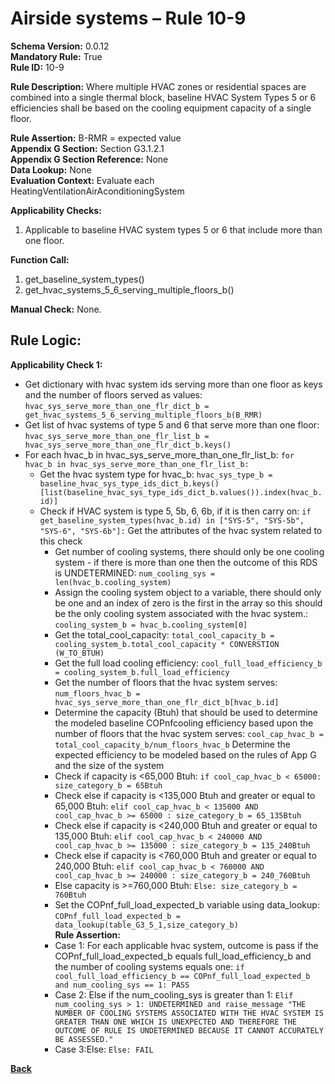# Airside systems – Rule 10-9  
**Schema Version:** 0.0.12  
**Mandatory Rule:** True     
**Rule ID:** 10-9  
 
**Rule Description:** Where multiple HVAC zones or residential spaces are combined into a single thermal block, baseline HVAC System Types 5 or 6 efficiencies shall be based on the cooling equipment capacity of a single floor.  

**Rule Assertion:** B-RMR = expected value                                             
**Appendix G Section:** Section G3.1.2.1  
**Appendix G Section Reference:** None  
**Data Lookup:** None   
**Evaluation Context:** Evaluate each HeatingVentilationAirAconditioningSystem   

**Applicability Checks:**  

1. Applicable to baseline HVAC system types 5 or 6 that include more than one floor.  

**Function Call:**  

1. get_baseline_system_types()
2. get_hvac_systems_5_6_serving_multiple_floors_b()

**Manual Check:** None.  
 
## Rule Logic:  
**Applicability Check 1:**  
- Get dictionary with hvac system ids serving more than one floor as keys and the number of floors served as values: `hvac_sys_serve_more_than_one_flr_dict_b = get_hvac_systems_5_6_serving_multiple_floors_b(B_RMR)`
- Get list of hvac systems of type 5 and 6 that serve more than one floor: `hvac_sys_serve_more_than_one_flr_list_b = hvac_sys_serve_more_than_one_flr_dict_b.keys()`
- For each hvac_b in hvac_sys_serve_more_than_one_flr_list_b: `for hvac_b in hvac_sys_serve_more_than_one_flr_list_b:`
    - Get the hvac system type for hvac_b: `hvac_sys_type_b = baseline_hvac_sys_type_ids_dict_b.keys()[list(baseline_hvac_sys_type_ids_dict_b.values()).index(hvac_b.id)]`
    - Check if HVAC system is type 5, 5b, 6, 6b, if it is then carry on: `if get_baseline_system_types(hvac_b.id) in ["SYS-5", "SYS-5b", "SYS-6", "SYS-6b"]:`
        Get the attributes of the hvac system related to this check
        - Get number of cooling systems, there should only be one cooling system - if there is more than one then the outcome of this RDS is UNDETERMINED: `num_cooling_sys = len(hvac_b.cooling_system)` 
        - Assign the cooling system object to a variable, there should only be one and an index of zero is the first in the array so this should be the only cooling system associated with the hvac system.: `cooling_system_b = hvac_b.cooling_system[0]` 
        - Get the total_cool_capacity: `total_cool_capacity_b = cooling_system_b.total_cool_capacity * CONVERSTION (W_TO_BTUH)`
        - Get the full load cooling efficiency: `cool_full_load_efficiency_b = cooling_system_b.full_load_efficiency`
        - Get the number of floors that the hvac system serves: `num_floors_hvac_b = hvac_sys_serve_more_than_one_flr_dict_b[hvac_b.id]`
        - Determine the capacity (Btuh) that should be used to determine the modeled baseline COPnfcooling efficiency based upon the number of floors that the hvac system serves: `cool_cap_hvac_b = total_cool_capacity_b/num_floors_hvac_b`
        Determine the expected efficiency to be modeled based on the rules of App G and the size of the system
        - Check if capacity is <65,000 Btuh: `if cool_cap_hvac_b < 65000: size_category_b = 65Btuh`
        - Check else if capacity is <135,000 Btuh and greater or equal to 65,000 Btuh: `elif cool_cap_hvac_b < 135000 AND cool_cap_hvac_b >= 65000 : size_category_b = 65_135Btuh`
        - Check else if capacity is <240,000 Btuh and greater or equal to 135,000 Btuh: `elif cool_cap_hvac_b < 240000 AND cool_cap_hvac_b >= 135000 : size_category_b = 135_240Btuh`
        - Check else if capacity is <760,000 Btuh and greater or equal to 240,000 Btuh: `elif cool_cap_hvac_b < 760000 AND cool_cap_hvac_b >= 240000 : size_category_b = 240_760Btuh`
        - Else capacity is >=760,000 Btuh: `Else: size_category_b = 760Btuh`
        - Set the COPnf_full_load_expected_b variable using data_lookup: `COPnf_full_load_expected_b = data_lookup(table_G3_5_1,size_category_b)`  
        **Rule Assertion:**
        - Case 1: For each applicable hvac system, outcome is pass if the COPnf_full_load_expected_b equals full_load_efficiency_b and the number of cooling systems equals one: `if cool_full_load_efficiency_b == COPnf_full_load_expected_b and num_cooling_sys == 1: PASS`
        - Case 2: Else if the num_cooling_sys is greater than 1: `Elif num_cooling_sys > 1: UNDETERMINED and raise_message "THE NUMBER OF COOLING SYSTEMS ASSOCIATED WITH THE HVAC SYSTEM IS GREATER THAN ONE WHICH IS UNEXPECTED AND THEREFORE THE OUTCOME OF RULE IS UNDETERMINED BECAUSE IT CANNOT ACCURATELY BE ASSESSED."`
        - Case 3:Else: `Else: FAIL`
    

 **[Back](../_toc.md)**